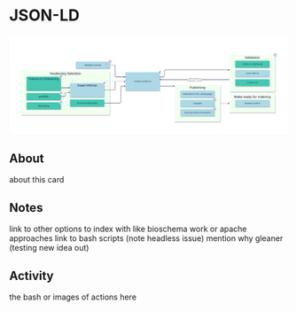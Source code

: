 #  JSON-LD


![visual](./assets/dt_jsonld.svg)

## About

about this card


## Notes

link to other options to index with like bioschema work or apache approaches
link to bash scripts (note headless issue)
mention why gleaner (testing new idea out)

## Activity

the bash or images of actions here
